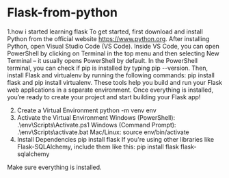 # Flask-from-python
1.how i started learning flask
To get started, first download and install Python from the official website https://www.python.org. After installing Python, open Visual Studio Code (VS Code). Inside VS Code, you can open PowerShell by clicking on Terminal in the top menu and then selecting New Terminal – it usually opens PowerShell by default. In the PowerShell terminal, you can check if pip is installed by typing pip --version. Then, install Flask and virtualenv by running the following commands: pip install flask and pip install virtualenv. These tools help you build and run your Flask web applications in a separate environment. Once everything is installed, you’re ready to create your project and start building your Flask app!

2. Create a Virtual Environment
python -m venv env
3. Activate the Virtual Environment
Windows (PowerShell):
.\env\Scripts\Activate.ps1
Windows (Command Prompt):
.\env\Scripts\activate.bat
Mac/Linux:
source env/bin/activate
4. Install Dependencies
pip install flask
If you're using other libraries like Flask-SQLAlchemy, include them like this:
pip install flask flask-sqlalchemy


Make sure everything is installed.
